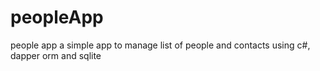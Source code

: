 # peopleApp
people app a simple app to manage list of people and contacts using c#,  dapper orm and sqlite
